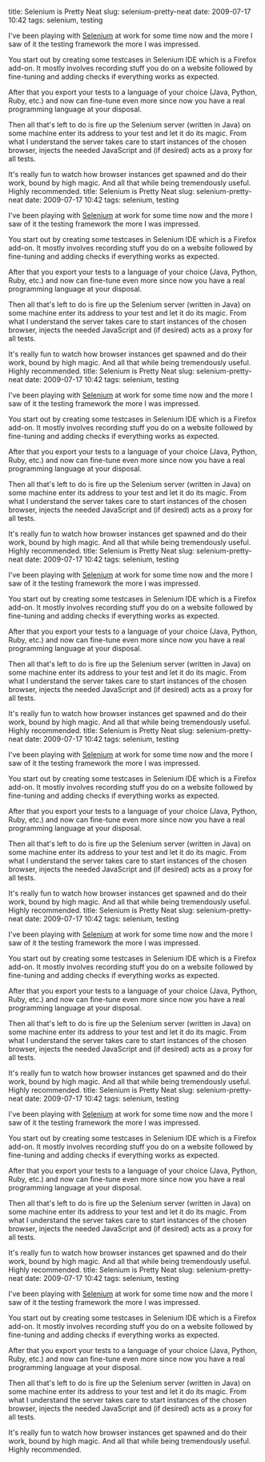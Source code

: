 title: Selenium is Pretty Neat
slug: selenium-pretty-neat
date: 2009-07-17 10:42
tags: selenium, testing

I've been playing with [Selenium](http://seleniumhq.org/) at work for some time now and the more I saw of it the testing framework the more I was impressed.

You start out by creating some testcases in Selenium IDE which is a Firefox add-on. It mostly involves recording stuff you do on a website followed by fine-tuning and adding checks if everything works as expected.

After that you export your tests to a language of your choice (Java, Python, Ruby, etc.) and now can fine-tune even more since now you have a real programming language at your disposal.

Then all that's left to do is fire up the Selenium server (written in Java) on some machine enter its address to your test and let it do its magic. From what I understand the server takes care to start instances of the chosen browser, injects the needed JavaScript and (if desired) acts as a proxy for all tests.

It's really fun to watch how browser instances get spawned and do their work, bound by high magic. And all that while being tremendously useful. Highly recommended.
title: Selenium is Pretty Neat
slug: selenium-pretty-neat
date: 2009-07-17 10:42
tags: selenium, testing

I've been playing with [Selenium](http://seleniumhq.org/) at work for some time now and the more I saw of it the testing framework the more I was impressed.

You start out by creating some testcases in Selenium IDE which is a Firefox add-on. It mostly involves recording stuff you do on a website followed by fine-tuning and adding checks if everything works as expected.

After that you export your tests to a language of your choice (Java, Python, Ruby, etc.) and now can fine-tune even more since now you have a real programming language at your disposal.

Then all that's left to do is fire up the Selenium server (written in Java) on some machine enter its address to your test and let it do its magic. From what I understand the server takes care to start instances of the chosen browser, injects the needed JavaScript and (if desired) acts as a proxy for all tests.

It's really fun to watch how browser instances get spawned and do their work, bound by high magic. And all that while being tremendously useful. Highly recommended.
title: Selenium is Pretty Neat
slug: selenium-pretty-neat
date: 2009-07-17 10:42
tags: selenium, testing

I've been playing with [Selenium](http://seleniumhq.org/) at work for some time now and the more I saw of it the testing framework the more I was impressed.

You start out by creating some testcases in Selenium IDE which is a Firefox add-on. It mostly involves recording stuff you do on a website followed by fine-tuning and adding checks if everything works as expected.

After that you export your tests to a language of your choice (Java, Python, Ruby, etc.) and now can fine-tune even more since now you have a real programming language at your disposal.

Then all that's left to do is fire up the Selenium server (written in Java) on some machine enter its address to your test and let it do its magic. From what I understand the server takes care to start instances of the chosen browser, injects the needed JavaScript and (if desired) acts as a proxy for all tests.

It's really fun to watch how browser instances get spawned and do their work, bound by high magic. And all that while being tremendously useful. Highly recommended.
title: Selenium is Pretty Neat
slug: selenium-pretty-neat
date: 2009-07-17 10:42
tags: selenium, testing

I've been playing with [Selenium](http://seleniumhq.org/) at work for some time now and the more I saw of it the testing framework the more I was impressed.

You start out by creating some testcases in Selenium IDE which is a Firefox add-on. It mostly involves recording stuff you do on a website followed by fine-tuning and adding checks if everything works as expected.

After that you export your tests to a language of your choice (Java, Python, Ruby, etc.) and now can fine-tune even more since now you have a real programming language at your disposal.

Then all that's left to do is fire up the Selenium server (written in Java) on some machine enter its address to your test and let it do its magic. From what I understand the server takes care to start instances of the chosen browser, injects the needed JavaScript and (if desired) acts as a proxy for all tests.

It's really fun to watch how browser instances get spawned and do their work, bound by high magic. And all that while being tremendously useful. Highly recommended.
title: Selenium is Pretty Neat
slug: selenium-pretty-neat
date: 2009-07-17 10:42
tags: selenium, testing

I've been playing with [Selenium](http://seleniumhq.org/) at work for some time now and the more I saw of it the testing framework the more I was impressed.

You start out by creating some testcases in Selenium IDE which is a Firefox add-on. It mostly involves recording stuff you do on a website followed by fine-tuning and adding checks if everything works as expected.

After that you export your tests to a language of your choice (Java, Python, Ruby, etc.) and now can fine-tune even more since now you have a real programming language at your disposal.

Then all that's left to do is fire up the Selenium server (written in Java) on some machine enter its address to your test and let it do its magic. From what I understand the server takes care to start instances of the chosen browser, injects the needed JavaScript and (if desired) acts as a proxy for all tests.

It's really fun to watch how browser instances get spawned and do their work, bound by high magic. And all that while being tremendously useful. Highly recommended.
title: Selenium is Pretty Neat
slug: selenium-pretty-neat
date: 2009-07-17 10:42
tags: selenium, testing

I've been playing with [Selenium](http://seleniumhq.org/) at work for some time now and the more I saw of it the testing framework the more I was impressed.

You start out by creating some testcases in Selenium IDE which is a Firefox add-on. It mostly involves recording stuff you do on a website followed by fine-tuning and adding checks if everything works as expected.

After that you export your tests to a language of your choice (Java, Python, Ruby, etc.) and now can fine-tune even more since now you have a real programming language at your disposal.

Then all that's left to do is fire up the Selenium server (written in Java) on some machine enter its address to your test and let it do its magic. From what I understand the server takes care to start instances of the chosen browser, injects the needed JavaScript and (if desired) acts as a proxy for all tests.

It's really fun to watch how browser instances get spawned and do their work, bound by high magic. And all that while being tremendously useful. Highly recommended.
title: Selenium is Pretty Neat
slug: selenium-pretty-neat
date: 2009-07-17 10:42
tags: selenium, testing

I've been playing with [Selenium](http://seleniumhq.org/) at work for some time now and the more I saw of it the testing framework the more I was impressed.

You start out by creating some testcases in Selenium IDE which is a Firefox add-on. It mostly involves recording stuff you do on a website followed by fine-tuning and adding checks if everything works as expected.

After that you export your tests to a language of your choice (Java, Python, Ruby, etc.) and now can fine-tune even more since now you have a real programming language at your disposal.

Then all that's left to do is fire up the Selenium server (written in Java) on some machine enter its address to your test and let it do its magic. From what I understand the server takes care to start instances of the chosen browser, injects the needed JavaScript and (if desired) acts as a proxy for all tests.

It's really fun to watch how browser instances get spawned and do their work, bound by high magic. And all that while being tremendously useful. Highly recommended.
title: Selenium is Pretty Neat
slug: selenium-pretty-neat
date: 2009-07-17 10:42
tags: selenium, testing

I've been playing with [Selenium](http://seleniumhq.org/) at work for some time now and the more I saw of it the testing framework the more I was impressed.

You start out by creating some testcases in Selenium IDE which is a Firefox add-on. It mostly involves recording stuff you do on a website followed by fine-tuning and adding checks if everything works as expected.

After that you export your tests to a language of your choice (Java, Python, Ruby, etc.) and now can fine-tune even more since now you have a real programming language at your disposal.

Then all that's left to do is fire up the Selenium server (written in Java) on some machine enter its address to your test and let it do its magic. From what I understand the server takes care to start instances of the chosen browser, injects the needed JavaScript and (if desired) acts as a proxy for all tests.

It's really fun to watch how browser instances get spawned and do their work, bound by high magic. And all that while being tremendously useful. Highly recommended.
